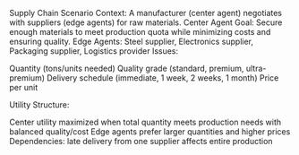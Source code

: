 Supply Chain Scenario
Context: A manufacturer (center agent) negotiates with suppliers (edge agents) for raw materials.
Center Agent Goal: Secure enough materials to meet production quota while minimizing costs and ensuring quality.
Edge Agents: Steel supplier, Electronics supplier, Packaging supplier, Logistics provider
Issues:

Quantity (tons/units needed)
Quality grade (standard, premium, ultra-premium)
Delivery schedule (immediate, 1 week, 2 weeks, 1 month)
Price per unit

Utility Structure:

Center utility maximized when total quantity meets production needs with balanced quality/cost
Edge agents prefer larger quantities and higher prices
Dependencies: late delivery from one supplier affects entire production